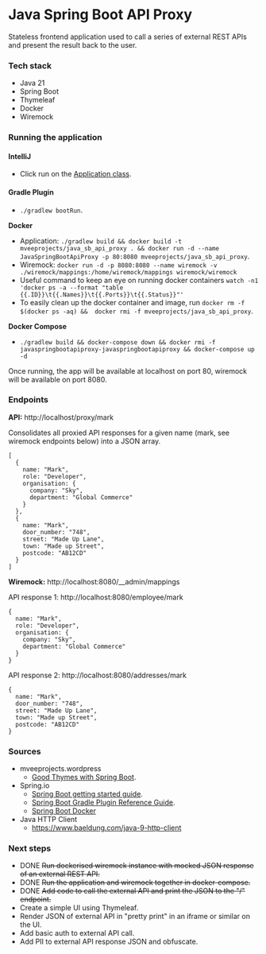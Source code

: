 # Java Spring Boot API Proxy

Stateless frontend application used to call a series of external REST APIs and present the result back to the user.

### Tech stack
* Java 21
* Spring Boot
* Thymeleaf
* Docker
* Wiremock

### Running the application

#### IntelliJ
* Click run on the [Application class](./src/main/java/org/mveeprojects/Application.java).

#### Gradle Plugin
* `./gradlew bootRun`.

**Docker**
* Application: `./gradlew build && docker build -t mveeprojects/java_sb_api_proxy . && docker run -d --name JavaSpringBootApiProxy -p 80:8080 mveeprojects/java_sb_api_proxy`.
* Wiremock: `docker run -d -p 8080:8080 --name wiremock -v ./wiremock/mappings:/home/wiremock/mappings wiremock/wiremock`
* Useful command to keep an eye on running docker containers `watch -n1 'docker ps -a --format "table {{.ID}}\t{{.Names}}\t{{.Ports}}\t{{.Status}}"'`
* To easily clean up the docker container and image, run `docker rm -f $(docker ps -aq) &&  docker rmi -f mveeprojects/java_sb_api_proxy`.

**Docker Compose**
* `./gradlew build && docker-compose down && docker rmi -f javaspringbootapiproxy-javaspringbootapiproxy && docker-compose up -d`
  
Once running, the app will be available at localhost on port 80, wiremock will be available on port 8080.

### Endpoints

**API:** http://localhost/proxy/mark

Consolidates all proxied API responses for a given name (mark, see wiremock endpoints below) into a JSON array.
```
[
  {
    name: "Mark",
    role: "Developer",
    organisation: {
      company: "Sky",
      department: "Global Commerce"
    }
  },
  {
    name: "Mark",
    door_number: "748",
    street: "Made Up Lane",
    town: "Made up Street",
    postcode: "AB12CD"
  }
]
```

**Wiremock:** http://localhost:8080/__admin/mappings

API response 1: http://localhost:8080/employee/mark
```
{
  name: "Mark",
  role: "Developer",
  organisation: {
    company: "Sky",
    department: "Global Commerce"
  }
}
```

API response 2: http://localhost:8080/addresses/mark
```
{
  name: "Mark",
  door_number: "748",
  street: "Made Up Lane",
  town: "Made up Street",
  postcode: "AB12CD"
}
```

### Sources
* mveeprojects.wordpress
  * [Good Thymes with Spring Boot](https://mveeprojects.wordpress.com/2017/11/11/good-thymes-with-spring-boot/).
* Spring.io
  * [Spring Boot getting started guide](https://spring.io/guides/gs/spring-boot).
  * [Spring Boot Gradle Plugin Reference Guide](https://docs.spring.io/spring-boot/docs/current/gradle-plugin/reference/htmlsingle/).
  * [Spring Boot Docker](https://spring.io/guides/topicals/spring-boot-docker)
* Java HTTP Client
  * https://www.baeldung.com/java-9-http-client

### Next steps
* DONE ~~Run dockerised wiremock instance with mocked JSON response of an external REST API.~~
* DONE ~~Run the application and wiremock together in docker-compose.~~
* DONE ~~Add code to call the external API and print the JSON to the "/" endpoint.~~
* Create a simple UI using Thymeleaf.
* Render JSON of external API in "pretty print" in an iframe or similar on the UI.
* Add basic auth to external API call.
* Add PII to external API response JSON and obfuscate. 

